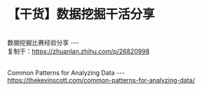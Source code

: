 # 【干货】数据挖掘干活分享
<br> 数据挖掘比赛经验分享
---<br>复制于：https://zhuanlan.zhihu.com/p/26820998

<br>Common Patterns for Analyzing Data
---<br>https://thekevinscott.com/common-patterns-for-analyzing-data/
<br>
<br>
<br>
<br>
<br>
<br>
<br>
<br>
<br>

